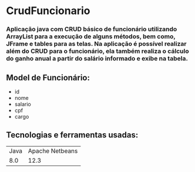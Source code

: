 # CrudFuncionario
### Aplicação java com CRUD básico de funcionário utilizando ArrayList para a execução de alguns métodos, bem como, JFrame e tables para as telas. Na aplicação é possível realizar além do CRUD para o funcionário, ela também realiza o cálculo do ganho anual a partir do salário informado e exibe na tabela.

## Model de Funcionário:

+ id
+ nome
+ salario
+ cpf
+ cargo

## Tecnologias e ferramentas usadas:
<table>
  <tr>
    <td>Java</td>
    <td>Apache Netbeans</td> 
    </tr>
  <tr>
    <td>8.0</td>
    <td>12.3</td>
    </tr>
  </table>
